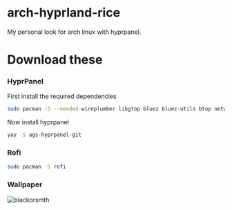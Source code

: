 # arch-hyprland-rice
My personal look for arch linux with hyprpanel.

# Download these

###  HyprPanel
First install the required dependencies 
```bash 
sudo pacman -S --needed wireplumber libgtop bluez bluez-utils btop networkmanager dart-sass wl-clipboard brightnessctl swww python upower pacman-contrib power-profiles-daemon gvfs
```
Now install hyprpanel
```bash
yay -S ags-hyprpanel-git
```

### Rofi

```bash
sudo pacman -S rofi
```

### Wallpaper
![blackorsmth](https://github.com/user-attachments/assets/c2134953-4840-4aaa-94e9-883b55cb4f16)
